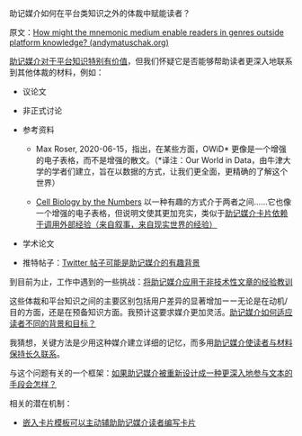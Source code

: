 助记媒介如何在平台类知识之外的体裁中赋能读者？

原文：[How might the mnemonic medium enable readers in genres outside platform knowledge? (andymatuschak.org)](https://notes.andymatuschak.org/z57S2Fte6gAnnM1gCS2nHpH7NYAiXD8KeDfvZ)

[助记媒介对于平台知识特别有价值](https://notes.andymatuschak.org/z2bwNMKjXjzp9tGrK6Hm7PXpoEeNAG9M65JW6)，但我们怀疑它是否能够帮助读者更深入地联系到其他体裁的材料，例如：

- 议论文

- 非正式讨论

- 参考资料

  - Max Roser, 2020-06-15，指出，在某些方面，OWiD\* 更像是一个增强的电子表格，而不是增强的散文。（\*译注：Our World in Data，由牛津大学的学者们建立，旨在以数据的方式，让我们更全面，更精确的了解这个世界）

  - [Cell Biology by the Numbers](https://notes.andymatuschak.org/zXBk7GLFDaxgd6oMsRd5Jdr17dnCtik3MQ8) 以一种有趣的方式介于两者之间……它也像一个增强的电子表格，但说明文使其更加充实，类似于[助记媒介卡片依赖于调用外部经验（来自叙事，来自现实世界的经验）](https://notes.andymatuschak.org/zBnpJjh6V7yrWbNBJ39Gx2TXiyXVQ4jByPc)

- 学术论文

- 推特帖子：[Twitter 帖子可能是助记媒介的有趣背景](https://notes.andymatuschak.org/z4rDaiTpdFf2nmTEuHyyR8RfQWaMZn5gRtxcb)

到目前为止，工作中遇到的一些挑战：[将助记媒介应用于非技术性文章的经验教训](https://notes.andymatuschak.org/ztWkeRtP1VRttCcrGPmDH6trs3vobziJMHT)

这些体裁和平台知识之间的主要区别包括用户差异的显著增加ーー无论是在动机/目的方面，还是在预备知识方面。我预计这要求媒介更加灵活。[助记媒介如何适应读者不同的背景和目标？](https://notes.andymatuschak.org/z287gqhS79WChEm7zRiB5vcuVAXYCnn3GCXv)

我猜想，关键方法是少用这种媒介建立详细的记忆，而多用[助记媒介使读者与材料保持长久联系](https://notes.andymatuschak.org/z7tjqSxGsJ53tXsGkRpchsECWcMsW3sFUw86U)。

与这个问题有关的一个框架：[如果助记媒介被重新设计成一种更深入地参与文本的手段会怎样？](https://notes.andymatuschak.org/z8ByVmn3qYHQmkzLRGN1958M1aYLZ2yzLbvGs)

相关的潜在机制：

- [嵌入卡片模板可以主动辅助助记媒介读者编写卡片](https://notes.andymatuschak.org/z2GSNFzS3TRYHW1UGQhay6Y4J16BVRSwsjWZ)